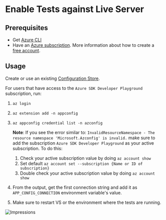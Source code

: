 # Enable Tests against Live Server

## Prerequisites
- Get [Azure CLI](https://docs.microsoft.com/en-us/cli/azure/install-azure-cli?view=azure-cli-latest)
- Have an [Azure subscription](https://docs.microsoft.com/azure/guides/developer/azure-developer-guide#understanding-accounts-subscriptions-and-billing). More information about how to create a [free account](https://azure.microsoft.com/free/?ref=microsoft.com&utm_source=microsoft.com&utm_medium=docs&utm_campaign=visualstudio).

## Usage
Create or use an existing [Configuration Store](https://docs.microsoft.com/en-us/azure/azure-app-configuration/quickstart-dotnet-core-app#create-an-app-configuration-store).

For users that have access to the `Azure SDK Developer Playground` subscription, run:
1. `az login`
2. `az extension add -n appconfig`
3. `az appconfig credential list -n azconfig`

    **Note**: If you see the error similar to: `InvalidResourceNamespace - The resource namespace 'Microsoft.Azconfig' is invalid.` make sure to add the subscription `Azure SDK Developer Playground` as your active subscription. To do this:
    1. Check your active subscription value by doing `az account show`
    2. Set default `az account set --subscription {Name or ID of subscription}`
    3. Double check your active subscription value by doing `az account show`
5. From the output, get the first connection string and add it as `APP_CONFIG_CONNECTION` environment variable's value.
6. Make sure to restart VS or the environment where the tests are running.


![Impressions](https://azure-sdk-impressions.azurewebsites.net/api/impressions/azure-sdk-for-net%2Fsrc%2FSDKs%2FAzure.ApplicationModel.Configuration%2Fdata-plane%2FAzure.Configuration.Tests%2FReadme.png)

